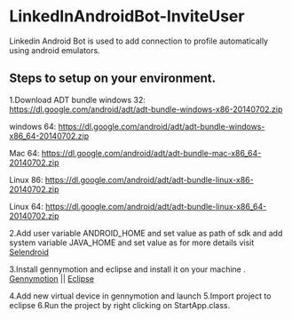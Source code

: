 # LinkedInAndroidBot-InviteUser

Linkedin Android Bot is used to add connection to profile automatically using android emulators.

Steps to setup on your environment.
-----------------------------------
1.Download ADT bundle 
  windows 32: https://dl.google.com/android/adt/adt-bundle-windows-x86-20140702.zip

  windows 64: https://dl.google.com/android/adt/adt-bundle-windows-x86_64-20140702.zip

  Mac 64: https://dl.google.com/android/adt/adt-bundle-mac-x86_64-20140702.zip

  Linux 86: https://dl.google.com/android/adt/adt-bundle-linux-x86-20140702.zip

  Linux 64: https://dl.google.com/android/adt/adt-bundle-linux-x86_64-20140702.zip

2.Add user variable ANDROID_HOME and set value as path of sdk and
  add system variable JAVA_HOME and set value as
  for more details visit [Selendroid](http://selendroid.io/setup.html )

3.Install gennymotion and eclipse and install it on your machine . 
  [Gennymotion](https://www.genymotion.com/thank-you-freemium/) || 
  [Eclipse](https://eclipse.org/downloads/)

4.Add new virtual device in gennymotion and launch
5.Import project to eclipse 
6.Run the project by right clicking on StartApp.class.

  